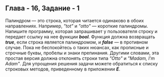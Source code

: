 ## Глава - 16, Задание - 1 

Палиндром — это строка, которая читается одинаково в обоих направлениях.
Например, *"tot"* и *"otto"* — короткие палиндромы. Напишите программу,
которая запрашивает у пользователя строку и передает ссылку на нее функции
***bool***. Функция должна возвращать ***true***, если строка является палиндромом, и
***false*** — в противном случае. Пока не беспокойтесь о таких нюансах, как
прописные и строчные буквы, пробелы и знаки препинания. Другими словами, эта
простая версия должна отклонять строки типа *"Otto"* и *"Madam, I'm Adam"*. Для
упрощения решения задачи можете обратиться к списку строковых методов,
приведенному в приложении ***Е***.
